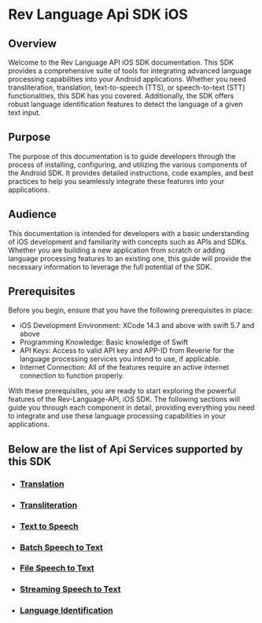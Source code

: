 # Rev Language Api SDK iOS
## Overview
Welcome to the Rev Language API iOS SDK documentation. This SDK provides a comprehensive suite of tools for integrating advanced language processing capabilities into your Android applications. Whether you need transliteration, translation, text-to-speech (TTS), or speech-to-text (STT) functionalities, this SDK has you covered. Additionally, the SDK offers robust language identification features to detect the language of a given text input.
## Purpose
The purpose of this documentation is to guide developers through the process of installing, configuring, and utilizing the various components of the Android SDK. It provides detailed instructions, code examples, and best practices to help you seamlessly integrate these features into your applications.
## Audience
This documentation is intended for developers with a basic understanding of iOS development and familiarity with concepts such as APIs and SDKs. Whether you are building a new application from scratch or adding language processing features to an existing one, this guide will provide the necessary information to leverage the full potential of the SDK.
## Prerequisites
Before you begin, ensure that you have the following prerequisites in place:

- iOS Development Environment: XCode 14.3 and above with swift 5.7 and above
- Programming Knowledge: Basic knowledge of Swift
- API Keys: Access to valid API key and APP-ID from Reverie for the language processing services you intend to use, if applicable.
- Internet Connection: All of the features require an active internet connection to function properly.

With these prerequisites, you are ready to start exploring the powerful features of the Rev-Language-API, iOS SDK. The following sections will guide you through each component in detail, providing everything you need to integrate and use these language processing capabilities in your applications.

## Below are the list of Api Services supported by this SDK

- ### [Translation](https://github.com/reverieinc/reverie-language-api-sdk-ios/blob/main/docs/TRANSLATION.md)

- ### [Transliteration](https://github.com/reverieinc/reverie-language-api-sdk-ios/blob/main/docs/TRANSLITERATION.md)

- ### [Text to Speech](https://github.com/reverieinc/reverie-language-api-sdk-ios/blob/main/docs/TEXT_TO_SPEECH.md)

- ### [Batch Speech to Text](https://github.com/reverieinc/reverie-language-api-sdk-ios/blob/main/docs/BATCH_STT.md)

- ### [File Speech to Text](https://github.com/reverieinc/reverie-language-api-sdk-ios/blob/main/docs/FILE_STT.md)

- ### [Streaming Speech to Text](https://github.com/reverieinc/reverie-language-api-sdk-ios/blob/main/docs/STREAMING_STT.md)

- ### [Language Identification](https://github.com/reverieinc/reverie-language-api-sdk-ios/blob/main/docs/LANGUAGE_IDENTIFICATION.md)
